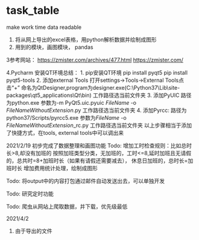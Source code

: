 # task_table
make work time data readable

1. 将从网上导出的excel表格，用python解析数据并绘制成图形
2. 用到的模块，画图模块， pandas


3参考网站：
https://zmister.com/archives/477.html
https://zmister.com/

4.Pycharm 安装QT环境总结：
	1. pip安装QT环境
	pip install pyqt5
	pip install pyqt5-tools
	2. 添加external Tools
	打开settings->Tools->External Tools点击“+”
	命名为QtDesigner,program为designer.exe(C:\Python37\Lib\site-packages\qt5_applications\Qt\bin)
	工作路径选当前文件夹
	3. 添加PyUIC
	路径为python.exe
	参数为-m PyQt5.uic.pyuic  $FileName$ -o $FileNameWithoutExtension$.py
	工作路径选当前文件夹
	4. 添加Pyrcc:
	路径为python37/Scripts/pyrcc5.exe
	参数为$FileName$ -o $FileNameWithoutExtension$_rc.py
	工作路径选当前文件夹
以上步骤相当于添加了快捷方式，在tools, external tools中可以调出来


2021/2/19
初步完成了数据整理和画图功能
Todo:
增加工时检查规则：比如总时长>8,却没有加班的
按照加班类型分类，无加班的，工时<=8,延时加班且无请假的，总共时=8+加班时长（如果有请假还需要减去）， 
休息日加班的，总时长=加班时长
增加费用统计处理，绘制成图形
      
      
Todo:
将output中的内容打包通过邮件自动发送出去，可以单独开发

Todo:
研究定时功能

Todo:
爬虫从网站上爬取数据，并下载，优先级最低

2021/4/2

1. 由于导出的文件
